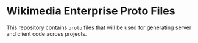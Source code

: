 # Wikimedia Enterprise Proto Files

This repository contains `proto` files that will be used for generating server and client code across projects. 
